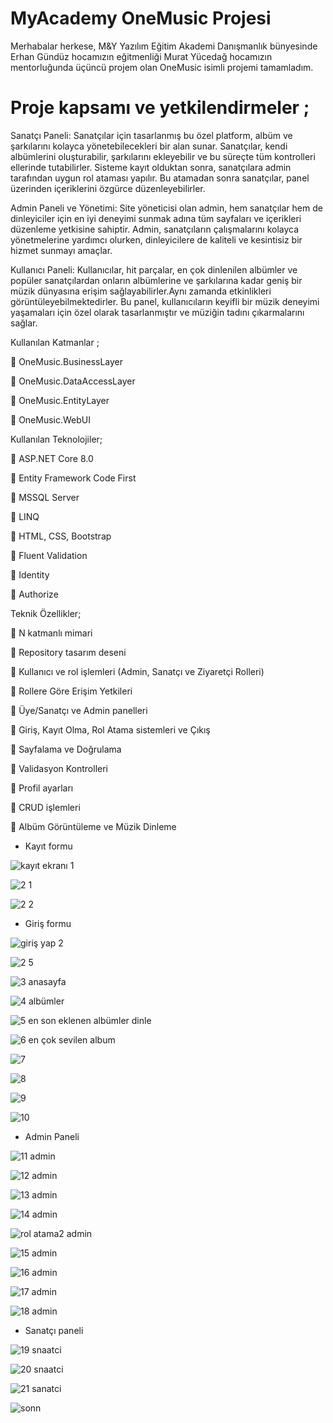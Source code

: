 # MyAcademy OneMusic Projesi  
Merhabalar herkese, M&Y Yazılım Eğitim Akademi Danışmanlık bünyesinde Erhan Gündüz hocamızın eğitmenliği Murat Yücedağ hocamızın mentorluğunda 
üçüncü projem olan OneMusic isimli projemi tamamladım.

# Proje kapsamı ve yetkilendirmeler ;

Sanatçı Paneli:
Sanatçılar için tasarlanmış bu özel platform, albüm ve şarkılarını kolayca yönetebilecekleri bir alan sunar. Sanatçılar, kendi albümlerini oluşturabilir, şarkılarını ekleyebilir ve bu süreçte
tüm kontrolleri ellerinde tutabilirler. Sisteme kayıt olduktan sonra, sanatçılara admin tarafından uygun rol ataması yapılır. Bu atamadan sonra sanatçılar, panel üzerinden içeriklerini özgürce düzenleyebilirler.

Admin Paneli ve Yönetimi:
Site yöneticisi olan admin, hem sanatçılar hem de dinleyiciler için en iyi deneyimi sunmak adına tüm sayfaları ve içerikleri düzenleme yetkisine sahiptir. Admin, sanatçıların çalışmalarını kolayca
yönetmelerine yardımcı olurken, dinleyicilere de kaliteli ve kesintisiz bir hizmet sunmayı amaçlar.

Kullanıcı Paneli:
Kullanıcılar, hit parçalar, en çok dinlenilen albümler ve popüler sanatçılardan onların albümlerine ve şarkılarına kadar geniş bir müzik dünyasına erişim sağlayabilirler.Aynı zamanda etkinlikleri görüntüleyebilmektedirler.
Bu panel, kullanıcıların keyifli bir müzik deneyimi yaşamaları için özel olarak tasarlanmıştır ve müziğin tadını çıkarmalarını sağlar.


Kullanılan Katmanlar ;

📌 OneMusic.BusinessLayer

📌 OneMusic.DataAccessLayer

📌 OneMusic.EntityLayer

📌 OneMusic.WebUI


Kullanılan Teknolojiler;


📌 ASP.NET Core 8.0

📌 Entity Framework Code First

📌 MSSQL Server

📌 LINQ

📌 HTML, CSS, Bootstrap

📌 Fluent Validation

📌 Identity

📌 Authorize


Teknik Özellikler;

📌 N katmanlı mimari

📌 Repository tasarım deseni

📌 Kullanıcı ve rol işlemleri (Admin, Sanatçı ve Ziyaretçi Rolleri)

📌 Rollere Göre Erişim Yetkileri

📌 Üye/Sanatçı ve Admin panelleri

📌 Giriş, Kayıt Olma, Rol Atama sistemleri ve Çıkış

📌 Sayfalama ve Doğrulama

📌 Validasyon Kontrolleri

📌 Profil ayarları

📌 CRUD işlemleri

📌 Albüm Görüntüleme ve Müzik Dinleme

- Kayıt formu

![kayıt ekranı 1](https://github.com/user-attachments/assets/26ca30f7-2e10-4f44-8cc3-8ca6a5c84de6)

![2 1](https://github.com/user-attachments/assets/0246ad5f-c6ac-48b2-a9d6-0e052acb505a)

![2 2](https://github.com/user-attachments/assets/bb8f475f-e2b9-4c8f-9ddd-4aa2468eda85)

- Giriş formu

![giriş yap 2](https://github.com/user-attachments/assets/f75e82b6-32f7-41d0-96e0-f434165bcfe0)

![2 5](https://github.com/user-attachments/assets/f44517fd-ca5d-43d1-a711-1db7353b63f0)


![3 anasayfa](https://github.com/user-attachments/assets/f70757fe-7fd8-4d64-abc2-5b9553c93ba2)

![4 albümler](https://github.com/user-attachments/assets/550392d6-29a0-4af0-be36-09a10267ed2c)

![5 en son eklenen albümler dinle](https://github.com/user-attachments/assets/44a20ffc-940c-4c55-a9e8-7b96cba0dea0)

![6 en çok sevilen album](https://github.com/user-attachments/assets/4732ee6a-66cd-4dcd-8ba8-3d433f5b498d)

![7](https://github.com/user-attachments/assets/90719456-ffbd-49e7-82bb-13252f9f9383)

![8](https://github.com/user-attachments/assets/b1c7ceff-8431-4c3a-86e9-8e03944e843d)

![9](https://github.com/user-attachments/assets/74821724-51d9-48b5-920f-cdb5de9c21e9)

![10](https://github.com/user-attachments/assets/b3037085-51b0-4ebf-911e-3747f1ab09de)

- Admin Paneli

![11 admin](https://github.com/user-attachments/assets/01bdaea8-4456-4702-8507-68ac2a29713a)

![12 admin](https://github.com/user-attachments/assets/02cfd5b8-90e0-4f39-9aff-9e16322e73fa)

![13 admin](https://github.com/user-attachments/assets/4aa1d1b4-2dda-42e1-b0c9-e165058ee134)

![14 admin](https://github.com/user-attachments/assets/e9c29f44-d84f-49e0-b65b-e6cfa60e517a)

![rol atama2 admin](https://github.com/user-attachments/assets/2124bccf-99bd-48cb-94b5-3ac6ab0bca41)

![15 admin](https://github.com/user-attachments/assets/85223687-0f95-429e-ab9c-64edd84fb96b)

![16 admin](https://github.com/user-attachments/assets/2c39c621-419f-4f22-8914-805d8fa39aa6)

![17 admin](https://github.com/user-attachments/assets/a8ef71f7-7b08-49c7-8855-886bc43d4d56)

![18 admin](https://github.com/user-attachments/assets/8ecef7e2-889a-4fd9-9a3d-b486d0c4e646)

- Sanatçı paneli

![19 snaatci](https://github.com/user-attachments/assets/c21c34ad-079a-4447-8fd8-49c642fb07da)

![20 snaatci](https://github.com/user-attachments/assets/7d6ece98-9707-4408-a9ef-808e50793567)

![21 sanatci](https://github.com/user-attachments/assets/17dfb41e-e504-40cf-8e5d-cd2a78b9b28d)

![sonn](https://github.com/user-attachments/assets/a0597919-0511-400b-99c8-b56aea9ef0e1)









